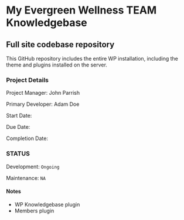 My Evergreen Wellness TEAM Knowledgebase
======

Full site codebase repository
------

This GitHub repository includes the entire WP installation, including the theme and plugins installed on the server.

### Project Details
Project Manager: John Parrish

Primary Developer: Adam Doe

Start Date:

Due Date:

Completion Date:

### STATUS

Development: `Ongoing`

Maintenance: `NA`

#### Notes
* WP Knowledgebase plugin
* Members plugin
